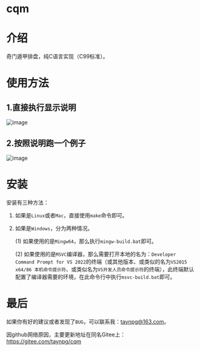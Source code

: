 # cqm

# 介绍
奇门遁甲排盘，纯C语言实现（C99标准）。

# 使用方法

## 1.直接执行显示说明

![image](https://gitee.com/taynpg/cqm/raw/master/images/startA.png)

## 2.按照说明跑一个例子

![image](https://gitee.com/taynpg/cqm/raw/master/images/startB.png)

# 安装

安装有三种方法：

1. 如果是`Linux`或者`Mac`，直接使用`make`命令即可。

2. 如果是`Windows`，分为两种情况。

   (1) 如果使用的是`Mingw64`，那么执行`mingw-build.bat`即可。

   (2) 如果使用的是`MSVC`编译器，那么需要打开本地的名为：`Developer Command Prompt for VS 2022`的终端（或其他版本、或类似的名为`VS2015 x64/86 本机命令提示符`、或类似名为`VS开发人员命令提示符`的终端），此终端默认配置了编译器需要的环境，在此命令行中执行`msvc-build.bat`即可。

# 最后

如果你有好的建议或者发现了`BUG`，可以联系我：taynpg@163.com。

因github网络原因，主要更新地址在同名Gitee上：https://gitee.com/taynpg/cqm
